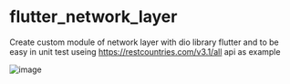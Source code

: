 # flutter_network_layer

Create custom module of network layer 
 with dio library flutter  and to be easy in unit test 
 useing https://restcountries.com/v3.1/all api as example 
  

![image](https://github.com/ShaimaaFakhraldin/flutter_network_layer/assets/85239612/875995d7-efa1-4155-abe8-7b5ed1bbfc16)

